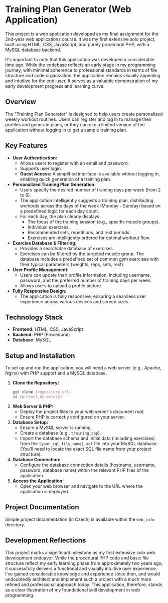 # Training Plan Generator (Web Application)

This project is a web application developed as my final assignment for the 2nd-year web applications course. It was my first extensive solo project, built using HTML, CSS, JavaScript, and purely procedural PHP, with a MySQL database backend.

It's important to note that this application was developed a considerable time ago. While the codebase reflects an early stage in my programming journey, with minimal adherence to professional standards in terms of file structure and code organization, the application remains visually appealing and intuitive for the end-user. It serves as a valuable demonstration of my early development progress and learning curve.

## Overview

The "Training Plan Generator" is designed to help users create personalized weekly workout routines. Users can register and log in to manage their profiles and generate plans, or they can use a limited version of the application without logging in to get a sample training plan.

## Key Features

* **User Authentication:**
    * Allows users to register with an email and password.
    * Supports user login.
    * **Guest Access:** A simplified interface is available without logging in, enabling quick generation of a training plan.
* **Personalized Training Plan Generation:**
    * Users specify the desired number of training days per week (from 2 to 6).
    * The application intelligently suggests a training plan, distributing workouts across the days of the week (Monday - Sunday) based on a predefined logic for each day count.
    * For each day, the plan clearly displays:
        * The focus of the training session (e.g., specific muscle groups).
        * Individual exercises.
        * Recommended sets, repetitions, and rest periods.
        * Exercises are intelligently ordered for optimal workout flow.
* **Exercise Database & Filtering:**
    * Provides a searchable database of exercises.
    * Exercises can be filtered by the targeted muscle group. The database includes a predefined set of common gym exercises with their typical parameters (weights, reps, sets, rest).
* **User Profile Management:**
    * Users can update their profile information, including username, password, and the preferred number of training days per week.
    * Allows users to upload a profile picture.
* **Fully Responsive Design:**
    * The application is fully responsive, ensuring a seamless user experience across various devices and screen sizes.

## Technology Stack

* **Frontend:** HTML, CSS, JavaScript
* **Backend:** PHP (Procedural)
* **Database:** MySQL

## Setup and Installation

To set up and run the application, you will need a web server (e.g., Apache, Nginx) with PHP support and a MySQL database.

1.  **Clone the Repository:**
    ```bash
    git clone [repository_url]
    cd [project_directory]
    ```
2.  **Web Server & PHP:**
    * Deploy the project files to your web server's document root.
    * Ensure PHP is correctly configured on your server.
3.  **Database Setup:**
    * Ensure a MySQL server is running.
    * Create a database (e.g., `training_app`).
    * Import the database schema and initial data (including exercises) from the `[your_sql_file_name].sql` file into your MySQL database. (You'll need to locate the exact SQL file name from your project structure).
4.  **Database Connection:**
    * Configure the database connection details (hostname, username, password, database name) within the relevant PHP files of the application.
5.  **Access the Application:**
    * Open your web browser and navigate to the URL where the application is deployed.

## Project Documentation

Simple project documentation (in Czech) is available within the `web_info` directory.

## Development Reflections

This project marks a significant milestone as my first extensive solo web development endeavor. While the procedural PHP code and basic file structure reflect my early learning phase from approximately two years ago, it successfully delivers a functional and visually intuitive user experience. I've gained considerable knowledge and experience since then, and would undoubtedly architect and implement such a project with a much more refined and professional approach today. This application, therefore, stands as a clear illustration of my foundational skill development in web programming.
